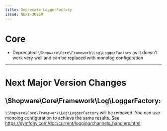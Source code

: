 ```yaml
---
title: Deprecate LoggerFactory
issue: NEXT-30950
---
```

# Core
* Deprecated `\Shopware\Core\Framework\Log\LoggerFactory` as it doesn't work very well and can be replaced with monolog configuration
___
# Next Major Version Changes

## \Shopware\Core\Framework\Log\LoggerFactory:
`\Shopware\Core\Framework\Log\LoggerFactory` will be removed. You can use monolog configuration to achieve the same results. See https://symfony.com/doc/current/logging/channels_handlers.html.

